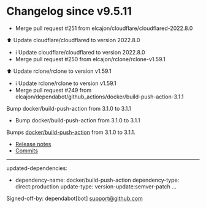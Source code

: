 # Changelog since v9.5.11
- Merge pull request #251 from elcajon/cloudflare/cloudflared-2022.8.0

⬆️ Update cloudflare/cloudflared to version 2022.8.0 
- ℹ️ Update cloudflare/cloudflared to version 2022.8.0 
- Merge pull request #250 from elcajon/rclone/rclone-v1.59.1

⬆️ Update rclone/rclone to version v1.59.1 
- ℹ️ Update rclone/rclone to version v1.59.1 
- Merge pull request #249 from elcajon/dependabot/github_actions/docker/build-push-action-3.1.1

Bump docker/build-push-action from 3.1.0 to 3.1.1 
- Bump docker/build-push-action from 3.1.0 to 3.1.1

Bumps [docker/build-push-action](https://github.com/docker/build-push-action) from 3.1.0 to 3.1.1.
- [Release notes](https://github.com/docker/build-push-action/releases)
- [Commits](https://github.com/docker/build-push-action/compare/v3.1.0...v3.1.1)

---
updated-dependencies:
- dependency-name: docker/build-push-action
  dependency-type: direct:production
  update-type: version-update:semver-patch
...

Signed-off-by: dependabot[bot] <support@github.com> 
